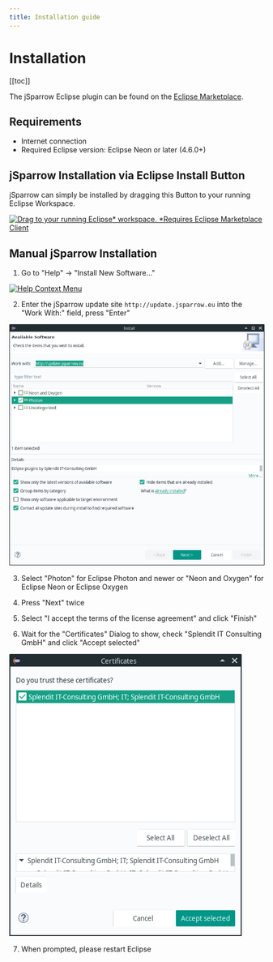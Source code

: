 ```yaml
---
title: Installation guide
---
```

# Installation

[[toc]]

The jSparrow Eclipse plugin can be found on the [Eclipse Marketplace](https://marketplace.eclipse.org/content/jsparrow-automatical-java-code-improvement).

## Requirements

* Internet connection
* Required Eclipse version: Eclipse Neon or later (4.6.0+)

## jSparrow Installation via Eclipse Install Button

jSparrow can simply be installed by dragging this Button to your running Eclipse Workspace.

[![Drag to your running Eclipse* workspace. *Requires Eclipse Marketplace Client](https://marketplace.eclipse.org/sites/all/themes/solstice/public/images/marketplace/btn-install.png)](http://marketplace.eclipse.org/marketplace-client-intro?mpc_install=3503691 "Drag to your running Eclipse* workspace. *Requires Eclipse Marketplace Client")

## Manual jSparrow Installation

1. Go to "Help" -> "Install New Software..."

[ ![Help Context Menu](/img/eclipse/jep-manual-installation-install-new-software.png) ](/img/eclipse/jep-manual-installation-install-new-software.png)

2. Enter the jSparrow update site `http://update.jsparrow.eu` into the "Work With:" field, press "Enter"

[ ![Install Dialog](/img/eclipse/jep-manual-installation-install-dialog.png) ](/img/eclipse/jep-manual-installation-install-dialog.png)

3. Select "Photon" for Eclipse Photon and newer or "Neon and Oxygen" for Eclipse Neon or Eclipse Oxygen

4. Press "Next" twice

5. Select "I accept the terms of the license agreement" and click "Finish"

6. Wait for the "Certificates" Dialog to show, check "Splendit IT Consulting GmbH" and click "Accept selected"

[ ![Certificates Dialog](/img/eclipse/jep-manual-installation-certificates-dialog.png) ](/img/eclipse/jep-manual-installation-certificates-dialog.png)

7. When prompted, please restart Eclipse

